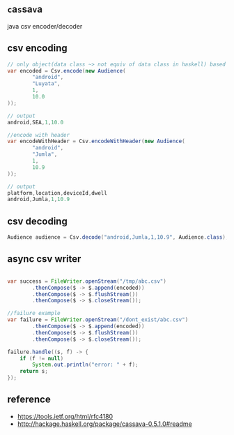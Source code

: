 `c`a`s`sa`v`a
------

java csv encoder/decoder

csv encoding
--

```java
// only object(data class ~> not equiv of data class in haskell) based encoding
var encoded = Csv.encode(new Audience(
        "android",
        "Luyata",
        1,
        10.0
));

// output
android,SEA,1,10.0

//encode with header
var encodeWithHeader = Csv.encodeWithHeader(new Audience(
        "android",
        "Jumla",
        1,
        10.9
));

// output
platform,location,deviceId,dwell
android,Jumla,1,10.9
```

csv decoding
---------------

```java
Audience audience = Csv.decode("android,Jumla,1,10.9", Audience.class);
```

async csv writer
-----------

```java

var success = FileWriter.openStream("/tmp/abc.csv")
        .thenCompose($ -> $.append(encoded))
        .thenCompose($ -> $.flushStream())
        .thenCompose($ -> $.closeStream());

//failure example
var failure = FileWriter.openStream("/dont_exist/abc.csv")
        .thenCompose($ -> $.append(encoded))
        .thenCompose($ -> $.flushStream())
        .thenCompose($ -> $.closeStream());

failure.handle((s, f) -> {
    if (f != null)
        System.out.println("error: " + f);
    return s;
});
```

reference
---

- https://tools.ietf.org/html/rfc4180
- http://hackage.haskell.org/package/cassava-0.5.1.0#readme